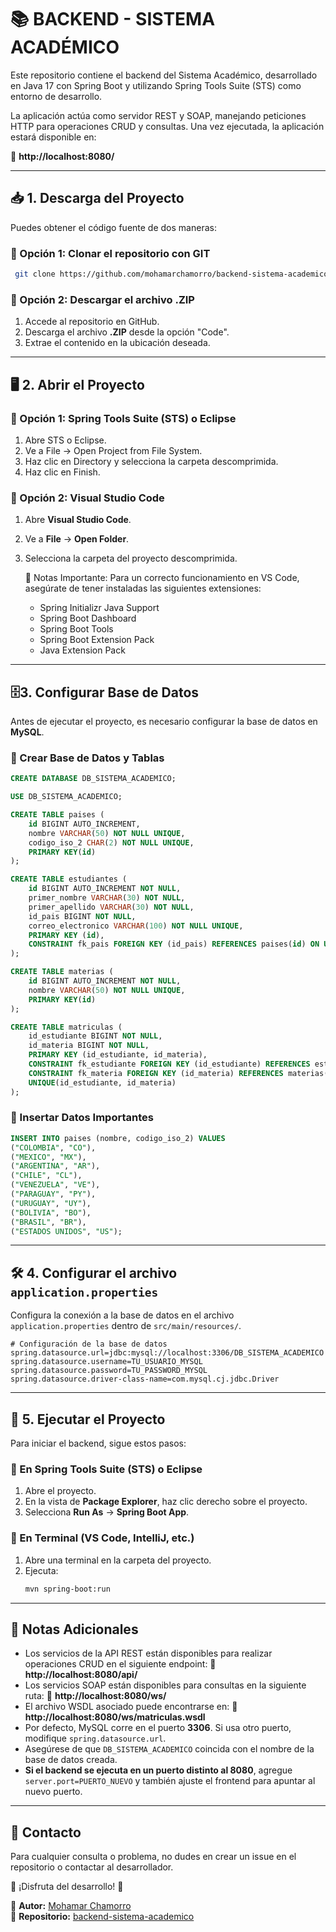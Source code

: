 # 📚 BACKEND - SISTEMA ACADÉMICO

Este repositorio contiene el backend del Sistema Académico, desarrollado en Java 17 con Spring Boot y utilizando Spring Tools Suite (STS) como entorno de desarrollo.

La aplicación actúa como servidor REST y SOAP, manejando peticiones HTTP para operaciones CRUD y consultas. Una vez ejecutada, la aplicación estará disponible en:

🔗 **http://localhost:8080/**

---

## 📥 1. Descarga del Proyecto

Puedes obtener el código fuente de dos maneras:

### 📌 Opción 1: Clonar el repositorio con GIT
```bash
 git clone https://github.com/mohamarchamorro/backend-sistema-academico.git
```

### 📌 Opción 2: Descargar el archivo .ZIP
1. Accede al repositorio en GitHub.
2. Descarga el archivo **.ZIP** desde la opción "Code".
3. Extrae el contenido en la ubicación deseada.

---

## 🖥️ 2. Abrir el Proyecto


### 🔹 Opción 1: Spring Tools Suite (STS) o Eclipse
1. Abre STS o Eclipse.
2. Ve a File → Open Project from File System.
3. Haz clic en Directory y selecciona la carpeta descomprimida.
4. Haz clic en Finish.

### 🔹 Opción 2: Visual Studio Code
1. Abre **Visual Studio Code**.
2. Ve a **File** → **Open Folder**.
3. Selecciona la carpeta del proyecto descomprimida.
   
   📌 Notas Importante:
   Para un correcto funcionamiento en VS Code, asegúrate de tener instaladas las siguientes extensiones:
   - Spring Initializr Java Support
   - Spring Boot Dashboard
   - Spring Boot Tools
   - Spring Boot Extension Pack
   - Java Extension Pack


---

## 🗄3.  Configurar Base de Datos

Antes de ejecutar el proyecto, es necesario configurar la base de datos en **MySQL**.

### 📌 Crear Base de Datos y Tablas
```sql
CREATE DATABASE DB_SISTEMA_ACADEMICO;

USE DB_SISTEMA_ACADEMICO;

CREATE TABLE paises (
    id BIGINT AUTO_INCREMENT,
    nombre VARCHAR(50) NOT NULL UNIQUE,
    codigo_iso_2 CHAR(2) NOT NULL UNIQUE,
    PRIMARY KEY(id)
);

CREATE TABLE estudiantes (
    id BIGINT AUTO_INCREMENT NOT NULL,
    primer_nombre VARCHAR(30) NOT NULL,
    primer_apellido VARCHAR(30) NOT NULL,
    id_pais BIGINT NOT NULL,
    correo_electronico VARCHAR(100) NOT NULL UNIQUE,
    PRIMARY KEY (id),
    CONSTRAINT fk_pais FOREIGN KEY (id_pais) REFERENCES paises(id) ON UPDATE CASCADE
);

CREATE TABLE materias (
    id BIGINT AUTO_INCREMENT NOT NULL,
    nombre VARCHAR(50) NOT NULL UNIQUE,
    PRIMARY KEY(id)
);

CREATE TABLE matriculas (
    id_estudiante BIGINT NOT NULL,
    id_materia BIGINT NOT NULL,
    PRIMARY KEY (id_estudiante, id_materia),
    CONSTRAINT fk_estudiante FOREIGN KEY (id_estudiante) REFERENCES estudiantes(id) ON DELETE CASCADE ON UPDATE CASCADE,
    CONSTRAINT fk_materia FOREIGN KEY (id_materia) REFERENCES materias(id) ON DELETE CASCADE ON UPDATE CASCADE,
    UNIQUE(id_estudiante, id_materia)
);
```

### 📌 Insertar Datos Importantes
```sql
INSERT INTO paises (nombre, codigo_iso_2) VALUES
("COLOMBIA", "CO"),
("MEXICO", "MX"),
("ARGENTINA", "AR"),
("CHILE", "CL"),
("VENEZUELA", "VE"),
("PARAGUAY", "PY"),
("URUGUAY", "UY"),
("BOLIVIA", "BO"),
("BRASIL", "BR"),
("ESTADOS UNIDOS", "US");
```
---
## 🛠 4. Configurar el archivo `application.properties`

Configura la conexión a la base de datos en el archivo `application.properties` dentro de `src/main/resources/`.

```properties
# Configuración de la base de datos
spring.datasource.url=jdbc:mysql://localhost:3306/DB_SISTEMA_ACADEMICO
spring.datasource.username=TU_USUARIO_MYSQL
spring.datasource.password=TU_PASSWORD_MYSQL
spring.datasource.driver-class-name=com.mysql.cj.jdbc.Driver

```
---

## 🚀 5. Ejecutar el Proyecto

Para iniciar el backend, sigue estos pasos:

### 🔹 En Spring Tools Suite (STS) o Eclipse
1. Abre el proyecto.
2. En la vista de **Package Explorer**, haz clic derecho sobre el proyecto.
3. Selecciona **Run As** → **Spring Boot App**.

### 🔹 En Terminal (VS Code, IntelliJ, etc.)
1. Abre una terminal en la carpeta del proyecto.
2. Ejecuta:
   ```sh
   mvn spring-boot:run
   ```

---

## 📌 Notas Adicionales

- Los servicios de la API REST están disponibles para realizar operaciones CRUD en el siguiente endpoint: 🔗 **http://localhost:8080/api/**
- Los servicios SOAP están disponibles para consultas en la siguiente ruta:  🔗 **http://localhost:8080/ws/**  
- El archivo WSDL asociado puede encontrarse en: 🔗 **http://localhost:8080/ws/matriculas.wsdl**
- Por defecto, MySQL corre en el puerto **3306**. Si usa otro puerto, modifique `spring.datasource.url`.
- Asegúrese de que `DB_SISTEMA_ACADEMICO` coincida con el nombre de la base de datos creada.
- **Si el backend se ejecuta en un puerto distinto al 8080**, agregue `server.port=PUERTO_NUEVO` y también ajuste el frontend para apuntar al nuevo puerto.

---

## 🎯 Contacto
Para cualquier consulta o problema, no dudes en crear un issue en el repositorio o contactar al desarrollador.

🚀 ¡Disfruta del desarrollo! 🎉

📌 **Autor:** [Mohamar Chamorro](https://github.com/mohamarchamorro)\
📌 **Repositorio:** [backend-sistema-academico](https://github.com/mohamarchamorro/backend-sistema-academico)
